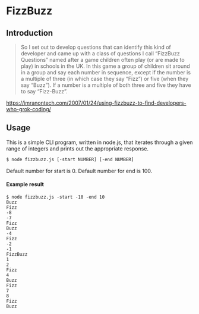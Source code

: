 # FizzBuzz

## Introduction
>So I set out to develop questions that can identify this kind of developer and came up with a class of questions I call “FizzBuzz Questions” named after a game children often play (or are made to play) in schools in the UK.
>In this game a group of children sit around in a group and say each number in sequence, except if the number is a multiple of three (in which case they say “Fizz”) or five (when they say “Buzz”). If a number is a multiple of both three and five they have to say “Fizz-Buzz”.

https://imranontech.com/2007/01/24/using-fizzbuzz-to-find-developers-who-grok-coding/

## Usage
This is a simple CLI program, written in node.js, that iterates through a given range of integers and prints out the appropriate response.
```sh
$ node fizzbuzz.js [-start NUMBER] [-end NUMBER] 
```
Default number for start is 0.
Default number for end is 100.

#### Example result

```
$ node fizzbuzz.js -start -10 -end 10
Buzz
Fizz
-8
-7
Fizz
Buzz
-4
Fizz
-2
-1
FizzBuzz
1
2
Fizz
4
Buzz
Fizz
7
8
Fizz
Buzz
```